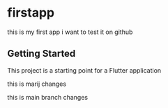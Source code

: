 # firstapp

this is my first app i want to test it on github

## Getting Started

This project is a starting point for a Flutter application

this is marij changes

this is main branch changes
